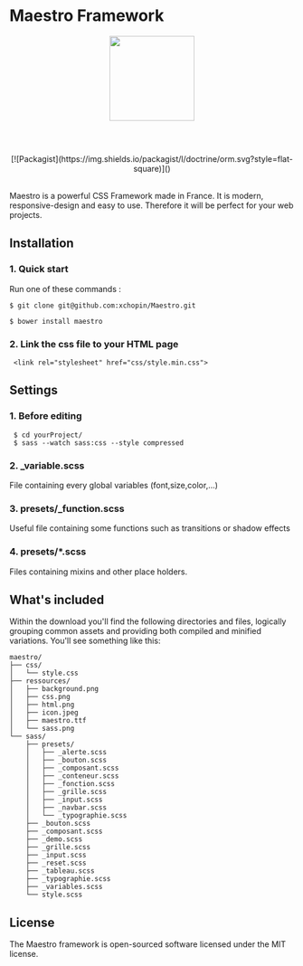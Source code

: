 # Maestro Framework
<p align="center"><img style="margin-bottom:3em;" width="150"src="http://xavierchop.in/maestro/ressources/icon.jpg"> 
<br> <br>
[![Packagist](https://img.shields.io/packagist/l/doctrine/orm.svg?style=flat-square)]()  
   </p>  <br>
Maestro is a powerful CSS Framework made in France. It is modern, responsive-design and easy to use. Therefore it will be perfect for your web projects.

## Installation
### 1. Quick start
Run one of these commands :
```
$ git clone git@github.com:xchopin/Maestro.git
```
```
$ bower install maestro
```

### 2. Link the css file to your HTML page
```
 <link rel="stylesheet" href="css/style.min.css">
```

## Settings

### 1. Before editing
```
 $ cd yourProject/ 
 $ sass --watch sass:css --style compressed
```
### 2. _variable.scss
File containing every global variables (font,size,color,...)

### 3. presets/_function.scss
Useful file containing some functions such as transitions or shadow effects

### 4. presets/*.scss
Files containing mixins and other place holders.


## What's included

Within the download you'll find the following directories and files, logically grouping common assets and providing both compiled and minified variations. You'll see something like this:

```
maestro/
├── css/
│   └── style.css
├── ressources/
│   ├── background.png
│   ├── css.png
│   ├── html.png
│   ├── icon.jpeg
│   ├── maestro.ttf
│   └── sass.png
└── sass/
    ├── presets/
    │   ├── _alerte.scss
    │   ├── _bouton.scss
    │   ├── _composant.scss
    │   ├── _conteneur.scss
    │   ├── _fonction.scss
    │   ├── _grille.scss
    │   ├── _input.scss
    │   ├── _navbar.scss
    │   └── _typographie.scss
    ├── _bouton.scss
    ├── _composant.scss
    ├── _demo.scss
    ├── _grille.scss
    ├── _input.scss
    ├── _reset.scss
    ├── _tableau.scss
    ├── _typographie.scss
    ├── _variables.scss
    └── style.scss
```
## License

The Maestro framework is open-sourced software licensed under the MIT license.
